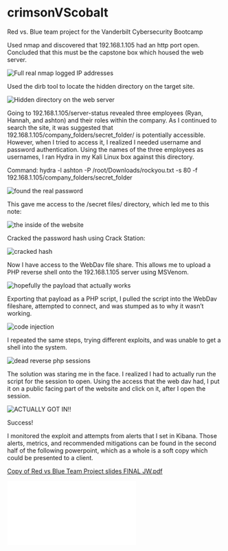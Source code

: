 # crimsonVScobalt
Red vs. Blue team project for the Vanderbilt Cybersecurity Bootcamp

Used nmap and discovered that 192.168.1.105 had an http port open. Concluded that this must be the capstone box which housed the web server. 

![Full real nmap logged IP addresses](https://user-images.githubusercontent.com/82197485/145508374-d4d86b25-1fb6-4fb2-92a0-5743594a5749.jpg)

Used the dirb tool to locate the hidden directory on the target site. 

![Hidden directory on the web server](https://user-images.githubusercontent.com/82197485/145508464-9bbfcb70-4aca-4a84-a1cd-9ec45e3a99d8.jpg)

Going to 192.168.1.105/server-status revealed three employees (Ryan, Hannah, and ashton) and their roles within the company. As I continued to search the site, it was suggested that 192.168.1.105/company_folders/secret_folder/ is potentially accessible. However, when I tried to access it, I realized I needed username and password authentication. Using the names of the three employees as usernames, I ran Hydra in my Kali Linux box against this directory.

Command: hydra -l ashton -P /root/Downloads/rockyou.txt -s 80 -f 192.168.1.105/company_folders/secret_folder

![found the real password](https://user-images.githubusercontent.com/82197485/145508493-602c17cb-7121-418a-b528-800c8d119c30.jpg)

This gave me access to the /secret files/ directory, which led me to this note:

![the inside of the website](https://user-images.githubusercontent.com/82197485/145508515-a3ea1eab-2589-4bf6-abee-281b45248333.jpg)

Cracked the password hash using Crack Station:

![cracked hash](https://user-images.githubusercontent.com/82197485/145508577-fe38e895-02cc-4598-8fea-8ff5b112ad4d.jpg)


Now I have access to the WebDav file share. This allows me to upload a PHP reverse shell onto the 192.168.1.105 server using MSVenom.

![hopefully the payload that actually works](https://user-images.githubusercontent.com/82197485/145508606-15501206-d588-4b85-acbb-855079aacad5.jpg)


Exporting that payload as a PHP script, I pulled the script into the WebDav fileshare, attempted to connect, and was stumped as to why it wasn’t working. 

![code injection](https://user-images.githubusercontent.com/82197485/145508717-6d72b18a-a3ce-442d-98d2-bd1b7716952a.jpg)


I repeated the same steps, trying different exploits, and was unable to get a shell into the system. 

![dead reverse php sessions](https://user-images.githubusercontent.com/82197485/145508736-ed113725-9231-4cec-8a24-b6e2baa2620d.jpg)


The solution was staring me in the face. I realized I had to actually run the script for the session to open. Using the access that the web dav had, I put it on a public facing part of the website and click on it, after I open the session.

![ACTUALLY GOT IN!!](https://user-images.githubusercontent.com/82197485/145508753-e69f872a-5a7d-478a-a209-22dfee3d5938.jpg)


Success!

I monitored the exploit and attempts from alerts that I set in Kibana. Those alerts, metrics, and recommended mitigations can be found in the second half of the following powerpoint, which as a whole is a soft copy which could be presented to a client. 

[Copy of Red vs Blue Team Project slides FINAL JW.pdf](https://github.com/joshuawelsch2/crimsonVScobalt/files/7689761/Copy.of.Red.vs.Blue.Team.Project.slides.FINAL.JW.pdf)

<embed src="crimsonVScobalt/Copy of Red vs Blue Team Project slides FINAL JW.pdf" type="application/pdf">
